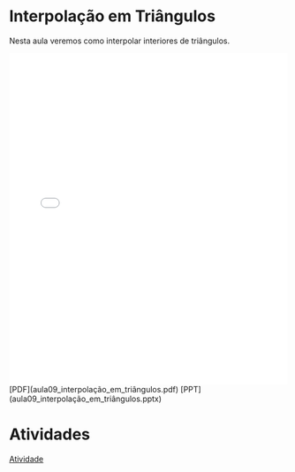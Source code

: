 # Interpolação em Triângulos

Nesta aula veremos como interpolar interiores de triângulos.

<embed height="600" src="aula09_interpolação_em_triângulos.pdf" type="application/pdf" width="100%">
[PDF](aula09_interpolação_em_triângulos.pdf)
[PPT](aula09_interpolação_em_triângulos.pptx)

# Atividades

[Atividade](atividade.ipynb)